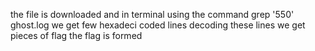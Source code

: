 the file is downloaded and in terminal using the command grep '550' ghost.log
we get few hexadeci coded lines
decoding these lines we get pieces of flag
the flag is formed
